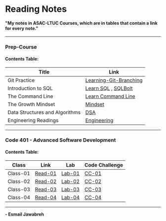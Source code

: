 # Reading Notes
#### "My notes in ASAC-LTUC Courses, which are in tables that contain a link for every note."

---

### Prep-Course
#### Contents Table:

| Title               | Link                                                                                                    |
| ----------------    | ----------------------------------------------------                                                    |
| Git Practice        | [Learning-Git-Branching](https://github.com/Esmail-Jawabreh/Learning-Git-Branching#42-juggling-commits) |
| Introduction to SQL | [Learn SQL](./PrepCourse/Sql.MD) , [SQLBolt](https://github.com/Esmail-Jawabreh/SQL-Bolt)               |
| The Command Line    | [Learn Command Line](./PrepCourse/Terminal.MD)                                                          |
| The Growth Mindset  | [Mindset](./PrepCourse/Mindset.md)                                                                      |
| Data Structures and Algorithms | [DSA](./PrepCourse/DSA.MD)                                                                   |
| Engineering Readings | [Engineering](./PrepCourse/Engineering.MD)                                                             |

---

### Code 401 - Advanced Software Development
#### Contents Table:

|   Class                |     Link                                  | Lab                                                      | Code Challenge | 
| ----------------       | ------------------                        | -----                                                    | -----          |
|       Class-01         | [Read-01](./ReadClasses/Read-Class-01.md) | [Lab-01](https://github.com/Esmail-Jawabreh/snakes-cafe) | [CC-01](https://github.com/Esmail-Jawabreh/data-structures-and-algorithms/tree/main/CC/reverseArray)     |
|       Class-02         | [Read-02](./ReadClasses/Read-Class-02.md) | [Lab-02](https://github.com/Esmail-Jawabreh/math-series) | [CC-02](https://github.com/Esmail-Jawabreh/data-structures-and-algorithms/tree/main/CC/arrayInsertShift) |
|       Class-03         | [Read-03](./ReadClasses/Read-Class-03.md) | [Lab-03](https://github.com/Esmail-Jawabreh/madlib-cli)  | [CC-03](https://github.com/Esmail-Jawabreh/data-structures-and-algorithms/tree/main/CC/arrayInsertShift) |
|       Class-04         | [Read-04](./ReadClasses/Read-Class-04.md) | [Lab-04]()                                               | [CC-04]()                                                                                               |

--- 

**- Esmail Jawabreh**